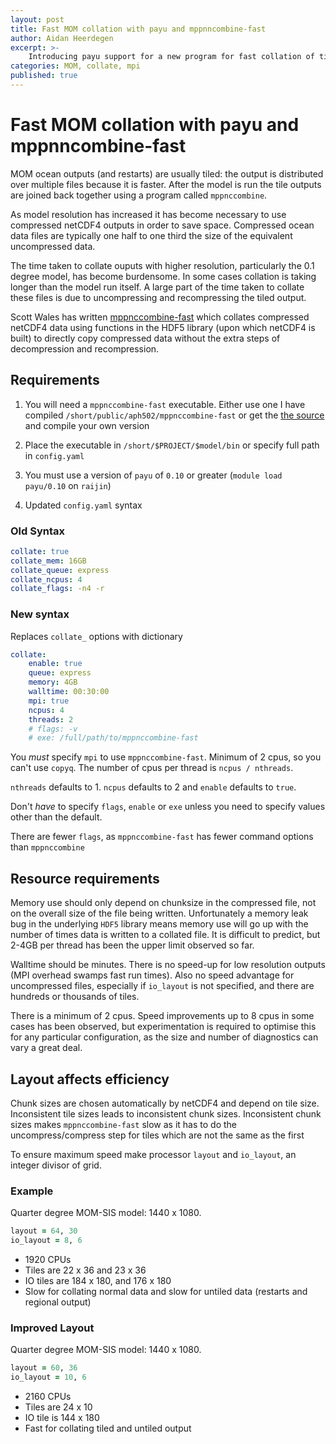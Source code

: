 ```yaml
---
layout: post
title: Fast MOM collation with payu and mppnncombine-fast
author: Aidan Heerdegen
excerpt: >-
    Introducing payu support for a new program for fast collation of tiled MOM outputs (or any other FMS based model)
categories: MOM, collate, mpi
published: true
---
```

# Fast MOM collation with payu and mppnncombine-fast

MOM ocean outputs (and restarts) are usually tiled: the output is distributed over multiple files
because it is faster. After the model is run the tile outputs are joined back together using a
program called `mppnccombine`.
 
As model resolution has increased it has become necessary to use compressed netCDF4 outputs
in order to save space. Compressed ocean data files are typically one half to one third the 
size of the equivalent uncompressed data.

The time taken to collate ouputs with higher resolution, particularly the 0.1 degree model, has
become burdensome. In some cases collation is taking longer than the model run itself. A large
part of the time taken to collate these files is due to uncompressing and recompressing the tiled
output.

Scott Wales has written [mppnccombine-fast](https://www.github.com/coecms/mppnccombine-fast) which
collates compressed netCDF4 data using functions in the HDF5 library (upon which netCDF4 is built) 
to directly copy compressed data without the extra steps of decompression and recompression.



## Requirements

1. You will need a `mppnccombine-fast` executable. Either use one I have compiled ``/short/public/aph502/mppnccombine-fast`` or get the [the source](https://www.github.com/coecms/mppnccombine-fast) and compile your own version

2. Place the executable in ``/short/$PROJECT/$model/bin`` or specify full path in ``config.yaml``

3. You must use a version of ``payu`` of ``0.10`` or greater (``module load payu/0.10`` on ``raijin``)

4. Updated ``config.yaml`` syntax


### Old Syntax

```yaml
collate: true
collate_mem: 16GB
collate_queue: express
collate_ncpus: 4
collate_flags: -n4 -r
```

### New syntax

Replaces ``collate_`` options with dictionary

```yaml
collate:
    enable: true
    queue: express
    memory: 4GB
    walltime: 00:30:00
    mpi: true
    ncpus: 4
    threads: 2
    # flags: -v
    # exe: /full/path/to/mppnccombine-fast
```

You *must* specify `mpi` to use `mppnccombine-fast`. Minimum of 2 cpus, so you can't use `copyq`. The number of cpus per thread is `ncpus / nthreads`. 

`nthreads` defaults to 1. `ncpus` defaults to 2 and `enable` defaults to `true`.

Don't *have* to specify `flags`, `enable` or `exe` unless you need to specify values other than the default. 

There are fewer `flags`, as `mppnccombine-fast` has fewer command options than `mppnccombine`
   
## Resource requirements

Memory use should only depend on chunksize in the compressed file, not on the overall size of the file being written. Unfortunately a memory leak bug in the underlying ``HDF5`` library means memory use will go up with the number of times data is written to a collated file. It is difficult to predict, but 2-4GB per thread has been the upper limit observed so far.

Walltime should be minutes. There is no speed-up for low resolution outputs (MPI overhead swamps fast run times). Also no speed advantage for uncompressed files, especially if `io_layout` is not specified, and there are hundreds or thousands of tiles.

There is a minimum of 2 cpus. Speed improvements up to 8 cpus in some cases has been observed, but experimentation is required to optimise this for any particular configuration, as the size and number of diagnostics can vary a great deal.


## Layout affects efficiency

Chunk sizes are chosen automatically by netCDF4 and depend on tile size. Inconsistent tile sizes leads to inconsistent chunk sizes. Inconsistent chunk sizes makes `mppnccombine-fast` slow as it has to do the uncompress/compress step for tiles which are not the same as the first

To ensure maximum speed make processor `layout` and `io_layout`, an integer divisor of grid. 

### Example

Quarter degree MOM-SIS model: 1440 x 1080. 
```fortran
layout = 64, 30
io_layout = 8, 6
```
* 1920 CPUs
* Tiles are 22 x 36 and 23 x 36
* IO tiles are 184 x 180, and 176 x 180
* Slow for collating normal data and slow for untiled data (restarts and regional output) 


### Improved Layout

Quarter degree MOM-SIS model: 1440 x 1080. 
```fortran
layout = 60, 36
io_layout = 10, 6
```

* 2160 CPUs
* Tiles are 24 x 10
* IO tile is 144 x 180
* Fast for collating tiled and untiled output